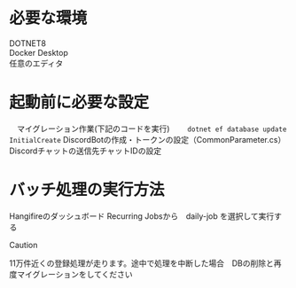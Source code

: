 # 必要な環境
 DOTNET8<br>
 Docker Desktop<br>
 任意のエディタ<br>

# 起動前に必要な設定
　マイグレーション作業(下記のコードを実行)　
　``` dotnet ef database update InitialCreate ```
  DiscordBotの作成・トークンの設定（CommonParameter.cs）<br>
  Discordチャットの送信先チャットIDの設定<br>

# バッチ処理の実行方法
  Hangifireのダッシュボード Recurring Jobsから　daily-job を選択して実行する

> [!CAUTION]
> 11万件近くの登録処理が走ります。途中で処理を中断した場合　DBの削除と再度マイグレーションをしてください